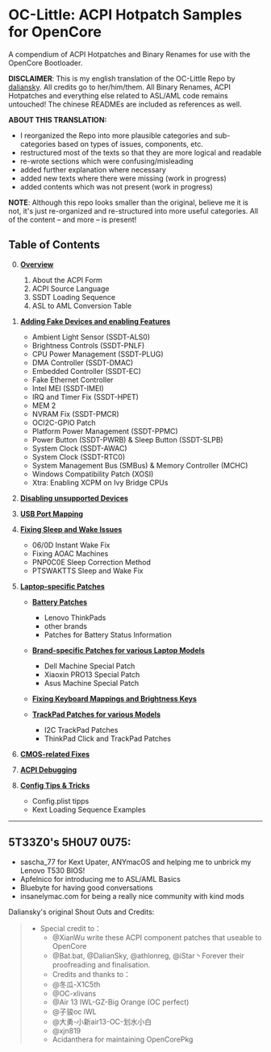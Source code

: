 # OC-Little: ACPI Hotpatch Samples for OpenCore

A compendium of ACPI Hotpatches and Binary Renames for use with the OpenCore Bootloader.

**DISCLAIMER**: This is my english translation of the OC-Little Repo by [daliansky](https://github.com/daliansky/OC-little). All credits go to her/him/them. All Binary Renames, ACPI Hotpatches and everything else related to ASL/AML code remains untouched! The chinese READMEs are included as references as well.

**ABOUT THIS TRANSLATION:**

- I reorganized the Repo into more plausible categories and sub-categories based on types of issues, components, etc.
- restructured most of the texts so that they are more logical and readable
- re-wrote sections which were confusing/misleading
- added further explanation where necessary
- added new texts where there were missing (work in progress)
- added contents which was not present (work in progress)

**NOTE**: Although this repo looks smaller than the original, believe me it is not, it's just re-organized and re-structured into more useful categories. All of the content – and more – is present!

## Table of Contents

0. [**Overview**](https://github.com/5T33Z0/OC-Little-Translated/tree/main/00.%20Overview)
   1. About the ACPI Form
   2. ACPI Source Language
   3. SSDT Loading Sequence
   4. ASL to AML Conversion Table

1. [**Adding Fake Devices and enabling Features**](https://github.com/5T33Z0/OC-Little-Translated/tree/main/01.%20Adding%20missing%20Devices%20and%20enabling%20Features)
	- Ambient Light Sensor (SSDT-ALS0)
	- Brightness Controls (SSDT-PNLF)
	- CPU Power Management (SSDT-PLUG)
	- DMA Controller (SSDT-DMAC)
	- Embedded Controller (SSDT-EC)
	- Fake Ethernet Controller
	- Intel MEI (SSDT-IMEI)
	- IRQ and Timer Fix (SSDT-HPET)
	- MEM 2
	- NVRAM Fix (SSDT-PMCR)
	- OCI2C-GPIO Patch
	- Platform Power Management (SSDT-PPMC)
	- Power Button (SSDT-PWRB) & Sleep Button (SSDT-SLPB)
	- System Clock (SSDT-AWAC)
	- System Clock (SSDT-RTC0)
	- System Management Bus (SMBus) & Memory Controller (MCHC)
	- Windows Compatibility Patch (XOSI)
	- Xtra: Enabling XCPM on Ivy Bridge CPUs

2. [**Disabling unsupported Devices**](https://github.com/5T33Z0/OC-Little-Translated/tree/main/02.%20Disabling%20unsupported%20devices)

3. [**USB Port Mapping**](https://github.com/5T33Z0/OC-Little-Translated/tree/main/03.%20USB%20Fixes)

4. [**Fixing Sleep and Wake Issues**](https://github.com/5T33Z0/OC-Little-Translated/tree/main/04.%20Fixing%20Sleep%20and%20Wake%20Issues)
	- 06/0D Instant Wake Fix
	- Fixing AOAC Machines
	- PNP0C0E Sleep Correction Method
	- PTSWAKTTS Sleep and Wake Fix

5. [**Laptop-specific Patches**](https://github.com/5T33Z0/OC-Little-Translated/tree/main/05.%20Laptop-specific%20Patches)

	- [**Battery Patches**](https://github.com/5T33Z0/OC-Little-Translated/tree/main/05.%20Laptop-specific%20Patches/Battery%20Patches)

		- Lenovo ThinkPads
    	- other brands
    	- Patches for Battery Status Information

	- [**Brand-specific Patches for various Laptop Models**](https://github.com/5T33Z0/OC-Little-Translated/tree/main/05.%20Laptop-specific%20Patches/Brand-specific%20Patches)
	
    	- Dell Machine Special Patch
    	- Xiaoxin PRO13 Special Patch
    	- Asus Machine Special Patch

	- [**Fixing Keyboard Mappings and Brightness Keys**](https://github.com/5T33Z0/OC-Little-Translated/tree/main/07.%20Laptop-specific%20Patches/Fixing%20Keyboard%20Mappings%20and%20Brightness%20Keys)

	- [**TrackPad Patches for various Models**](https://github.com/5T33Z0/OC-Little-Translated/tree/main/05.%20Laptop-specific%20Patches/Fixing%20Keyboard%20Mappings%20and%20Brightness%20Keys)
		- I2C TrackPad Patches
		- ThinkPad Click and TrackPad Patches

6. [**CMOS-related Fixes**](https://github.com/5T33Z0/OC-Little-Translated/tree/main/06.%20CMOS-related%20Fixes)

7. [**ACPI Debugging**](https://github.com/5T33Z0/OC-Little-Translated/tree/main/07.%20ACPI%20Debugging)

8. [**Config Tips & Tricks**](https://github.com/5T33Z0/OC-Little-Translated/tree/main/Config%20Tips%20%26%20Tricks)
	- Config.plist tipps
	- Kext Loading Sequence Examples 	
___

## 5T33Z0's 5H0U7 0U75:

- sascha_77 for Kext Upater, ANYmacOS and helping me to unbrick my Lenovo T530 BIOS!
- Apfelnico for introducing me to ASL/AML Basics
- Bluebyte for having good conversations
- insanelymac.com for being a really nice community with kind mods

Daliansky's original Shout Outs and Credits:

> - Special credit to：
>	- @XianWu write these ACPI component patches that useable to OpenCore
>	- @Bat.bat, @DalianSky, @athlonreg, @iStar丶Forever their proofreading and finalisation.
>	- Credits and thanks to：
>	-  @冬瓜-X1C5th
>	- @OC-xlivans
>	- @Air 13 IWL-GZ-Big Orange (OC perfect)
>	- @子骏oc IWL
>	- @大勇-小新air13-OC-划水小白
>	- @xjn819
>	- Acidanthera for maintaining OpenCorePkg
